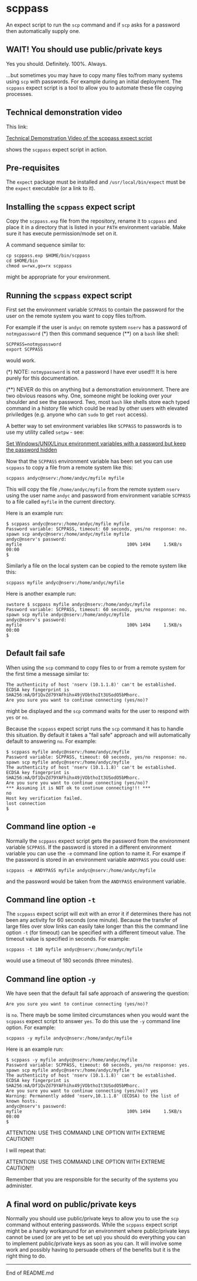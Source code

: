 # scppass

An expect script to run the `scp` command and if `scp` asks for a password then automatically supply one.

## WAIT! You should use public/private keys

Yes you should. Definitely. 100%. Always.

...but sometimes you may have to copy many files to/from many systems
using `scp` with passwords. For example during an initial deployment. The
`scppass` expect script is a tool to allow you to automate these file
copying processes.

## Technical demonstration video

This link:

[Technical Demonstration Video of the scppass expect script](youtube.xxx)

shows the `scppass` expect script in action.

## Pre-requisites

The `expect` package must be installed and `/usr/local/bin/expect` must be the
`expect` executable (or a link to it).

## Installing the `scppass` expect script

Copy the `scppass.exp` file from the repository, rename it to `scppass`
and place it in a directory that is listed in your `PATH` environment
variable. Make sure it has execute permission/mode set on it.

A command sequence similar to:

```
cp scppass.exp $HOME/bin/scppass
cd $HOME/bin
chmod u=rwx,go=rx scppass
```

might be appropriate for your environment.

## Running the `scppass` expect script

First set the environment variable `SCPPASS` to contain the password
for the user on the remote system you want to copy files to/from.

For example if the user is `andyc` on remote system `nserv` has a
password of `notmypassword` (*) then this command sequence (**) on a
`bash` like shell:

```
SCPPASS=notmypassword
export SCPPASS
```

would work.

(*) NOTE: `notmypassword` is not a password I have ever used!!! It is
here purely for this documentation.

(**) NEVER do this on anything but a demonstration environment. There are
two obvious reasons why. One, someone might be looking over
your shoulder and see the password. Two, most `bash` like shells
store each typed command in a history file which could be read by other users
with elevated priviledges (e.g. anyone who can `sudo` to get `root` access).

A better way to set environment variables like `SCPPASS` to passwords is
to use my utility called `setpw` - see:

[Set Windows/UNIX/Linux environment variables with a password but keep the password hidden](https://github.com/andycranston/setpw)

Now that the `SCPPASS` environment variable has been set you can 
use `scppass` to copy a file from a remote system like this:

```
scppass andyc@nserv:/home/andyc/myfile myfile
```

This will copy the file `/home/andyc/myfile` from the remote system
`nserv` using the user name `andyc` and password from environment variable
`SCPPASS` to a file called `myfile` in the current directory.

Here is an example run:

```
$ scppass andyc@nserv:/home/andyc/myfile myfile
Password variable: SCPPASS, timeout: 60 seconds, yes/no response: no.
spawn scp andyc@nserv:/home/andyc/myfile myfile
andyc@nserv's password:
myfile                                        100% 1494     1.5KB/s   00:00
$
```

Similarly a file on the local system can be copied to the remote system
like this:

```
scppass myfile andyc@nserv:/home/andyc/myfile
```

Here is another example run:

```
swstore $ scppass myfile andyc@nserv:/home/andyc/myfile
Password variable: SCPPASS, timeout: 60 seconds, yes/no response: no.
spawn scp myfile andyc@nserv:/home/andyc/myfile
andyc@nserv's password:
myfile                                        100% 1494     1.5KB/s   00:00
$
```

## Default fail safe

When using the `scp` command to copy files to or from a remote
system for the first time a message similar to:

```
The authenticity of host 'nserv (10.1.1.8)' can't be established.
ECDSA key fingerprint is SHA256:mA/Df1QvZd79YAFhihx49jVObthoIt3USodO5bMhorc.
Are you sure you want to continue connecting (yes/no)?
```

might be displayed and the `scp` command waits for the user to respond
with `yes` or `no`.

Because the `scppass` expect script runs the `scp` command it has to
handle this situation. By default it takes a "fail safe" approach and
will automatically default to answering `no`.  For example:

```
$ scppass myfile andyc@nserv:/home/andyc/myfile
Password variable: SCPPASS, timeout: 60 seconds, yes/no response: no.
spawn scp myfile andyc@nserv:/home/andyc/myfile
The authenticity of host 'nserv (10.1.1.8)' can't be established.
ECDSA key fingerprint is SHA256:mA/Df1QvZd79YAFhihx49jVObthoIt3USodO5bMhorc.
Are you sure you want to continue connecting (yes/no)?
*** Assuming it is NOT ok to continue connecting!!! ***
no
Host key verification failed.
lost connection
$
```

## Command line option `-e`

Normally the `scppass` expect script gets the password from the
environment variable `SCPPASS`.  If the password is stored in
a different environment variable you can use the `-e` command line option
to name it. For exampe if the password is stored in
an environment variable `ANDYPASS` you could use:

```
scppass -e ANDYPASS myfile andyc@nserv:/home/andyc/myfile
```

and the password would be taken from the `ANDYPASS` environment variable.

## Command line option `-t`

The `scppass` expect script will exit with an error it if determines
there has not been any activity for 60 seconds (one minute). Because
the transfer of large files over slow links can easily take longer than
this  the command line option `-t` (for timeout) can be specified
with a different timeout value. The timeout value is specified in seconds.
For example:

```
scppass -t 180 myfile andyc@nserv:/home/andyc/myfile
```

would use a timeout of 180 seconds (three minutes).

## Command line option `-y`

We have seen that the default fail safe approach of answering
the question:

```
Are you sure you want to continue connecting (yes/no)?
```

is `no`. There mayb be some limited circumstances when you would
want the `scppass` expect script to answer `yes`. To do this use the
`-y` command line option. For example:

```
scppass -y myfile andyc@nserv:/home/andyc/myfile
```

Here is an example run:

```
$ scppass -y myfile andyc@nserv:/home/andyc/myfile
Password variable: SCPPASS, timeout: 60 seconds, yes/no response: yes.
spawn scp myfile andyc@nserv:/home/andyc/myfile
The authenticity of host 'nserv (10.1.1.8)' can't be established.
ECDSA key fingerprint is SHA256:mA/Df1QvZd79YAFhihx49jVObthoIt3USodO5bMhorc.
Are you sure you want to continue connecting (yes/no)? yes
Warning: Permanently added 'nserv,10.1.1.8' (ECDSA) to the list of known hosts.
andyc@nserv's password:
myfile                                        100% 1494     1.5KB/s   00:00
$
```

ATTENTION: USE THIS COMMAND LINE OPTION WITH EXTREME CAUTION!!!

I will repeat that:

ATTENTION: USE THIS COMMAND LINE OPTION WITH EXTREME CAUTION!!!

Remember that you are responsible for the security of the systems
you administer.

## A final word on public/private keys

Normally you should use public/private keys to allow you to use the `scp`
command without entering passwords. While the `scppass` expect script
might be a handy workaround for an environment where public/private keys
cannot be used (or are yet to be set up) you should do everything you
can to implement public/private keys as soon as you can. It will involve
some work and possibly having to persuade others of the benefits but it
is the right thing to do.

---------------------------------------------------------------

End of README.md
